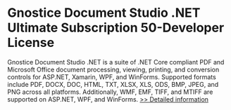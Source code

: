 # Gnostice Document Studio .NET Ultimate Subscription 50-Developer License
Gnostice Document Studio .NET is a suite of .NET Core compliant PDF and Microsoft Office document processing, viewing, printing, and conversion controls for ASP.NET, Xamarin, WPF, and WinForms. Supported formats include PDF, DOCX, DOC, HTML, TXT, XLSX, XLS, ODS, BMP, JPEG, and PNG across all platforms. Additionally, WMF, EMF, TIFF, and MTIFF are supported on ASP.NET, WPF, and WinForms.
[>> Detailed information](https://secure.shareit.com/shareit/product.html?productid=300996390&affiliateid=200057808)